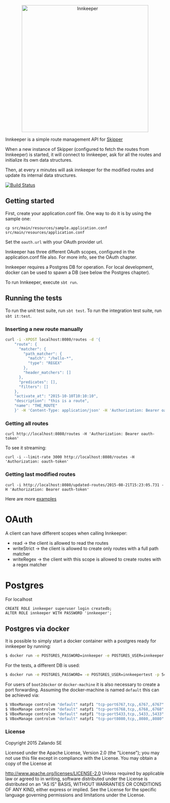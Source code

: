 <p align="center"><img width="400" alt="Innkeeper" src="https://rawgithub.com/zalando/innkeeper/master/logo.svg"></p>

Innkeeper is a simple route management API for [Skipper](https://github.com/zalando/skipper)

When a new instance of Skipper (configured to fetch the routes from Innkeeper) is started, it will connect to Innkeeper, ask for all the routes and initialize its own data structures.

Then, at every x minutes will ask innkeeper for the modified routes and update its internal data structures.

[![Build Status](https://travis-ci.org/zalando/innkeeper.svg)](https://travis-ci.org/zalando/innkeeper)

## Getting started

First, create your application.conf file. One way to do it is by using the sample one:

    cp src/main/resources/sample.application.conf src/main/resources/application.conf

Set the `oauth.url` with your OAuth provider url.

Innkeeper has three different OAuth scopes, configured in the application.conf file also. For more info, see the OAuth chapter.

Innkeeper requires a Postgres DB for operation. For local development, docker can be used to spawn a DB (see below the Postgres chapter).

To run Innkeeper, execute `sbt run`.

## Running the tests

To run the unit test suite, run `sbt test`.
To run the integration test suite, run `sbt it:test`.

### Inserting a new route manually

```bash    
curl -i -XPOST localhost:8080/routes -d '{
    "route": {
      "matcher": {
        "path_matcher": {
          "match": "/hello-*",
          "type": "REGEX"
        },
        "header_matchers": []
      },
      "predicates": [],
      "filters": []
    },
    "activate_at": "2015-10-10T10:10:10",
    "description": "this is a route",
    "name": "THE_ROUTE"
    }' -H 'Content-Type: application/json' -H 'Authorization: Bearer oauth-token'
```

### Getting all routes

    curl http://localhost:8080/routes -H 'Authorization: Bearer oauth-token'
    
To see it streaming:

    curl -i --limit-rate 3000 http://localhost:8080/routes -H 'Authorization: oauth-token'

### Getting last modified routes

    curl -i http://localhost:8080/updated-routes/2015-08-21T15:23:05.731 -H 'Authorization: Bearer oauth-token'

Here are more [examples](EXAMPLES.md)

# OAuth

A client can have different scopes when calling Innkeeper:

  - read -> the client is allowed to read the routes
  - writeStrict -> the client is allowed to create only routes with a full path matcher
  - writeRegex -> the client with this scope is allowed to create routes with a regex matcher

# Postgres

For localhost

    CREATE ROLE innkeeper superuser login createdb;
    ALTER ROLE innkeeper WITH PASSWORD 'innkeeper';

## Postgres via docker

It is possible to simply start a docker container with a postgres ready for innkeeper by running:

```bash
$ docker run -e POSTGRES_PASSWORD=innkeeper -e POSTGRES_USER=innkeeper -p 5432:5432 postgres:9.4
```

For the tests, a different DB is used:

```bash
$ docker run -e POSTGRES_PASSWORD= -e POSTGRES_USER=innkeepertest -p 5433:5432 postgres:9.4
```

For users of `boot2docker` or `docker-machine` it is also necessary to create a port forwarding.
Assuming the docker-machine is named `default` this can be achieved via:

```bash
$ VBoxManage controlvm "default" natpf1 "tcp-port6767,tcp,,6767,,6767"
$ VBoxManage controlvm "default" natpf1 "tcp-port6768,tcp,,6768,,6768"
$ VBoxManage controlvm "default" natpf1 "tcp-port5433,tcp,,5433,,5433"
$ VBoxManage controlvm "default" natpf1 "tcp-port8080,tcp,,8080,,8080"
```

### License

Copyright 2015 Zalando SE

Licensed under the Apache License, Version 2.0 (the "License"); you may not use this file except in compliance with the License. You may obtain a copy of the License at

http://www.apache.org/licenses/LICENSE-2.0
Unless required by applicable law or agreed to in writing, software distributed under the License is distributed on an "AS IS" BASIS, WITHOUT WARRANTIES OR CONDITIONS OF ANY KIND, either express or implied. See the License for the specific language governing permissions and limitations under the License.
